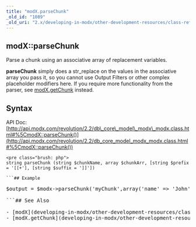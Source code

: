 ```yaml
---
title: "modX.parseChunk"
_old_id: "1089"
_old_uri: "2.x/developing-in-modx/other-development-resources/class-reference/modx/modx.parsechunk"
---
```


## modX::parseChunk

Parse a chunk using an associative array of replacement variables.

**parseChunk** simply does a str\_replace on the values in the associative array you pass it, so you cannot use Output Filters or other complex placeholder modifiers here. If you require more functionality from the parser, see [modX.getChunk](developing-in-modx/other-development-resources/class-reference/modx/modx.getchunk "modX.getChunk") instead.

## Syntax

API Doc: [http://api.modx.com/revolution/2.2/db\_core\_model\_modx\_modx.class.html#%5CmodX::parseChunk()](http://api.modx.com/revolution/2.2/db_core_model_modx_modx.class.html#%5CmodX::parseChunk())

```
<pre class="brush: php">
string parseChunk (string $chunkName, array $chunkArr, [string $prefix = '[[+'], [string $suffix = ']]'])

```## Example

```
<pre class="brush: php">
$output = $modx->parseChunk('myChunk',array('name' => 'John'));

```## See Also

- [modX](developing-in-modx/other-development-resources/class-reference/modx "modX")
- [modX.getChunk](developing-in-modx/other-development-resources/class-reference/modx/modx.getchunk "modX.getChunk")